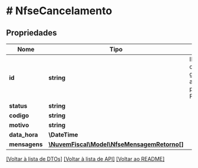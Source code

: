 # # NfseCancelamento

## Propriedades

Nome | Tipo | Descrição | Comentários
------------ | ------------- | ------------- | -------------
**id** | **string** | ID único do cancelamento gerado automaticamente pela Nuvem Fiscal. | [optional]
**status** | **string** |  | [optional]
**codigo** | **string** |  | [optional]
**motivo** | **string** |  | [optional]
**data_hora** | **\DateTime** |  | [optional]
**mensagens** | [**\NuvemFiscal\Model\NfseMensagemRetorno[]**](NfseMensagemRetorno.md) |  | [optional]

[[Voltar à lista de DTOs]](../../README.md#models) [[Voltar à lista de API]](../../README.md#endpoints) [[Voltar ao README]](../../README.md)
